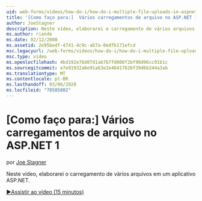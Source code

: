 ```yaml
---
uid: web-forms/videos/how-do-i/how-do-i-multiple-file-uploads-in-aspnet-1
title: '[Como faço para:]  Vários carregamentos de arquivo no ASP.NET 1 | Microsoft Docs'
author: JoeStagner
description: Neste vídeo, elaborarei o carregamento de vários arquivos em um aplicativo ASP.NET.
ms.author: riande
ms.date: 02/12/2008
ms.assetid: 2e95bedf-4741-4c9c-ab7a-0edfb171efcd
msc.legacyurl: /web-forms/videos/how-do-i/how-do-i-multiple-file-uploads-in-aspnet-1
msc.type: video
ms.openlocfilehash: 4bd192e76d07d1ab7b7fd000f2bf90d96cc91b1c
ms.sourcegitcommit: e7e91932a6e91a63e2e46417626f39d6b244a3ab
ms.translationtype: MT
ms.contentlocale: pt-BR
ms.lasthandoff: 03/06/2020
ms.locfileid: "78585802"
---
```

# <a name="how-do-i--multiple-file-uploads-in-aspnet1"></a>[Como faço para:]  Vários carregamentos de arquivo no ASP.NET 1

por [Joe Stagner](https://github.com/JoeStagner)

Neste vídeo, elaborarei o carregamento de vários arquivos em um aplicativo ASP.NET.

[&#9654;Assistir ao vídeo (15 minutos)](https://channel9.msdn.com/Blogs/ASP-NET-Site-Videos/how-do-i-multiple-file-uploads-in-aspnet-1)
